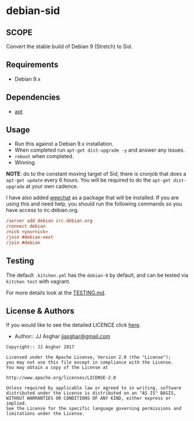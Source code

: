 # debian-sid

## SCOPE

Convert the stable build of Debian 9 (Stretch) to Sid.

## Requirements

- Debian 9.x

## Dependencies

- [apt](https://supermarket.chef.io/cookbooks/apt)
## Usage

- Run this against a Debian 9.x installation.
- When completed run `apt-get dist-upgrade -y` and answer any issues.
- `reboot` when completed.
- Winning.

**NOTE**: do to the constant moving target of Sid, there is cronjob that does
a `apt-get update` every 6 hours. You will be required to do the
`apt-get dist-upgrade` at your own cadence.

I have also added [weechat](https://weechat.org/) as a package that will
be installed. If you are using this and need help, you should run the
following commands so you have access to irc.debian.org.

```ini
/server add debian irc.debian.org
/connect debian
/nick <yournick>
/join #debian-next
/join #debian
```

## Testing

The default `.kitchen.yml` has the `debian-9` by default, and can be tested
via `kitchen test` with vagrant.

For more details look at the [TESTING.md](./TESTING.md).

## License & Authors

If you would like to see the detailed LICENCE click [here](./LICENCE).

- Author:: JJ Asghar <jjasghar@gmail.com>

```text
Copyright:: JJ Asghar 2017

Licensed under the Apache License, Version 2.0 (the "License");
you may not use this file except in compliance with the License.
You may obtain a copy of the License at

http://www.apache.org/licenses/LICENSE-2.0

Unless required by applicable law or agreed to in writing, software
distributed under the License is distributed on an "AS IS" BASIS,
WITHOUT WARRANTIES OR CONDITIONS OF ANY KIND, either express or implied.
See the License for the specific language governing permissions and
limitations under the License.
```

